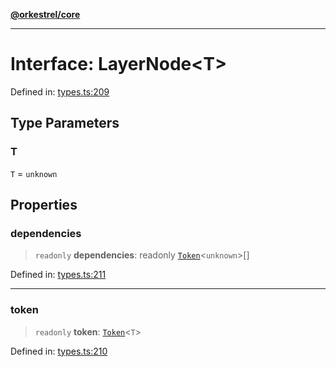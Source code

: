 [**@orkestrel/core**](../index.md)

***

# Interface: LayerNode\<T\>

Defined in: [types.ts:209](https://github.com/orkestrel/core/blob/cbe5b2d7b027ca6f0f1301ef32750afb69b4764b/src/types.ts#L209)

## Type Parameters

### T

`T` = `unknown`

## Properties

### dependencies

> `readonly` **dependencies**: readonly [`Token`](../type-aliases/Token.md)\<`unknown`\>[]

Defined in: [types.ts:211](https://github.com/orkestrel/core/blob/cbe5b2d7b027ca6f0f1301ef32750afb69b4764b/src/types.ts#L211)

***

### token

> `readonly` **token**: [`Token`](../type-aliases/Token.md)\<`T`\>

Defined in: [types.ts:210](https://github.com/orkestrel/core/blob/cbe5b2d7b027ca6f0f1301ef32750afb69b4764b/src/types.ts#L210)
